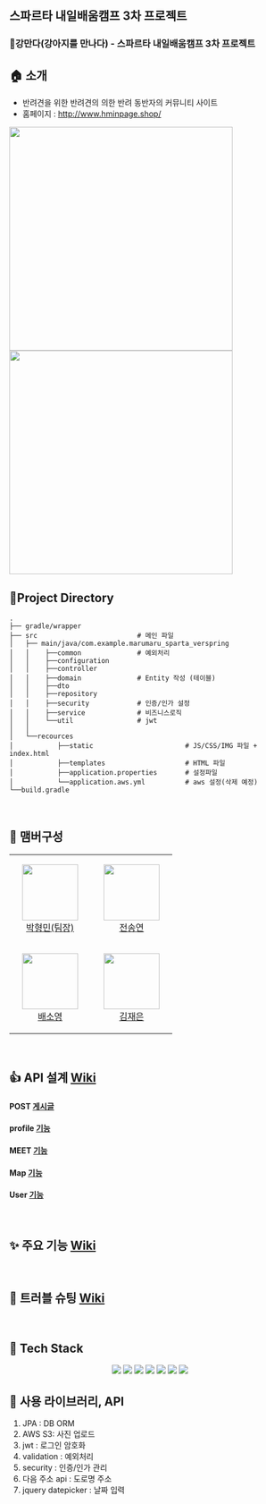 ## 스파르타 내일배움캠프 3차 프로젝트
### 🐶강만다(강아지를 만나다) - 스파르타 내일배움캠프 3차 프로젝트

## 🏠 소개

+ 반려견을 위한 반려견의 의한 반려 동반자의 커뮤니티 사이트
+ 홈페이지 : http://www.hminpage.shop/


<img src = "https://user-images.githubusercontent.com/42319300/161721735-e80e07f1-108b-4d85-bbda-77599c4729ff.png" width ="400" /> <img src = "https://user-images.githubusercontent.com/42319300/161721726-8e424d92-72a1-44e4-95b1-aca64d0df5fd.png" width ="400" /> </br>

## 🐶Project Directory

```
.
├── gradle/wrapper
├── src                         # 메인 파일
│   ├── main/java/com.example.marumaru_sparta_verspring
│   │    ├──common              # 예외처리
│   │    ├──configuration
│   │    ├──controller
│   │    ├──domain              # Entity 작성 (테이블)
│   │    ├──dto
│   │    ├──repository
│   │    ├──security            # 인증/인가 설정
│   │    ├──service             # 비즈니스로직
│   │    └──util                # jwt
│   │
│   └──recources
│           ├──static                       # JS/CSS/IMG 파일 + index.html
│           ├──templates                    # HTML 파일
│           ├──application.properties       # 설정파일
│           └──application.aws.yml          # aws 설정(삭제 예정)
└──build.gradle
```


<br/>


## 🧙 맴버구성

<table>
    <tr>
        <td align="center" width="130px" height="160px">
            <a href="https://github.com/thalals"><img height="100px" width="100px" src="https://avatars.githubusercontent.com/u/42319300?s=460&u=feb753590ea1a1d094b08573bb11f15e801e63cc&v=4" /></a>
          <br />
            <a href="https://github.com/thalals">박형민(팀장)</a>
      </td>
      <td align="center" width="130px" height="160px">
                  <a href="https://github.com/sendkite1"><img height="100px" width="100px" src="https://user-images.githubusercontent.com/42319300/135604950-2cf4e5fd-8cf4-4941-8a00-77e0cd982751.jpg" /></a>
                <br />
                  <a href="https://github.com/sendkite">전송연</a>
            </td>
  </tr>
  <tr>
        <td align="center" width="130px" height="160px">
            <a href="https://github.com/carina9231"><img height="100px" width="100px" src="https://user-images.githubusercontent.com/42319300/135605305-2b71e4a7-c01d-4349-a1d8-dc8132584d99.jpg" /></a>
          <br />
            <a href="https://github.com/carina9231">배소영</a>
      </td>
      <td align="center" width="130px" height="160px">
                  <a href="https://github.com/jenny0325"><img height="100px" width="100px" src="https://user-images.githubusercontent.com/42319300/135706447-06ba949f-ec19-462b-81c6-c5b297bbfc45.jpg" /></a>
                <br />
                  <a href="https://github.com/jenny0325">김재은</a>
            </td>
  </tr>

</table>

<br/>

## 👍 API 설계 [Wiki](https://github.com/thalals/MaruMaru_sparta_ver.Spring/wiki/API-%EB%AC%B8%EC%84%9C)
#### POST [게시글](https://github.com/thalals/MaruMaru_sparta_ver.Spring/wiki/API-%EB%AC%B8%EC%84%9C#post-%EA%B2%8C%EC%8B%9C%EA%B8%80)
#### profile [기능](https://github.com/thalals/MaruMaru_sparta_ver.Spring/wiki/API-%EB%AC%B8%EC%84%9C#profile-%EA%B8%B0%EB%8A%A5)
#### MEET [기능](https://github.com/thalals/MaruMaru_sparta_ver.Spring/wiki/API-%EB%AC%B8%EC%84%9C#meet-%EA%B8%B0%EB%8A%A5)
#### Map [기능](https://github.com/thalals/MaruMaru_sparta_ver.Spring/wiki/API-%EB%AC%B8%EC%84%9C#map-%EA%B8%B0%EB%8A%A5)
#### User [기능](https://github.com/thalals/MaruMaru_sparta_ver.Spring/wiki/API-%EB%AC%B8%EC%84%9C#user-%EA%B8%B0%EB%8A%A5)

<br/>

## ✨️ 주요 기능 [Wiki](https://github.com/thalals/MaruMaru_sparta_ver.Spring/wiki/API-%EB%AC%B8%EC%84%9C)
<br/>

## 📗 트러블 슈팅 [Wiki](https://github.com/thalals/MaruMaru_sparta_ver.Spring/wiki/API-%EB%AC%B8%EC%84%9C)
<br/>

## 📌 Tech Stack


<p align='center'>
<img src="https://img.shields.io/badge/HTML5-E34F26?style=flat-square&logo=HTML5&logoColor=white"/></a>
<img src="https://img.shields.io/badge/CSS3-1572B6?style=flat-square&logo=CSS3&logoColor=white"/></a>
<img src="https://img.shields.io/badge/JavaScript-F7DF1E?style=flat-square&logo=JavaScript&logoColor=white"/></a>
<img src="https://img.shields.io/badge/JAVA-5483B1?style=flat-square&logo=JAVA&logoColor=white"/></a>
<img src="https://img.shields.io/badge/SPRING-232F3E?style=flat-square&logo=SPRING&logoColor=white"/></a>
<img src="https://img.shields.io/badge/Mysql-47A248?style=flat-square&logo=Mysql&logoColor=white"/></a>
<img src="https://img.shields.io/badge/Amazon AWS-BD8B13?style=flat-square&logo=Amazon%20AWS&logoColor=white"/></a>
</p>


## 📌 사용 라이브러리, API

1. JPA : DB ORM
2. AWS S3: 사진 업로드
3. jwt : 로그인 암호화
4. validation : 예외처리
5. security : 인증/인가 관리
6. 다음 주소 api : 도로명 주소
7. jquery datepicker : 날짜 입력


<br/>



